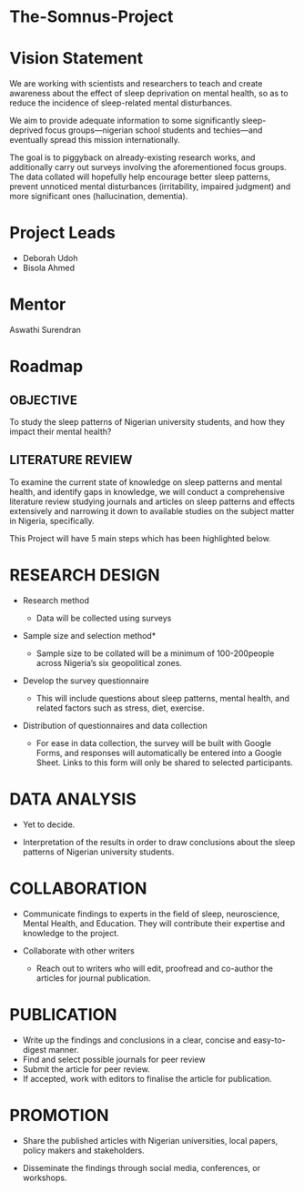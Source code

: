 # The-Somnus-Project

# Vision Statement
We are working with scientists and researchers to teach and create awareness about the effect of sleep deprivation on mental health, so as to reduce the incidence of sleep-related mental disturbances.

We aim to provide adequate information to some significantly sleep-deprived focus groups—nigerian school students and techies—and eventually spread this mission internationally.

The goal is to piggyback on already-existing research works, and additionally carry out surveys involving the aforementioned focus groups. The data collated will hopefully help encourage better sleep patterns, prevent unnoticed mental disturbances (irritability, impaired judgment) and more significant ones (hallucination, dementia).

# Project Leads
* Deborah Udoh
* Bisola Ahmed

# Mentor
Aswathi Surendran

# Roadmap

## OBJECTIVE
To study the sleep patterns of Nigerian university students, and how they impact their mental health?

## LITERATURE REVIEW
To examine the current state of knowledge on sleep patterns and mental health, and identify gaps in knowledge, we will conduct a comprehensive literature review studying journals and articles on sleep patterns and effects extensively and narrowing it down to available studies on the subject matter in Nigeria, specifically.

This Project will have 5 main steps which has been highlighted below.

#  RESEARCH DESIGN
 * Research method
     * Data will be collected using surveys

* Sample size and selection method*
    * Sample size to be collated will be a minimum of 100-200people across Nigeria’s six geopolitical zones.

 * Develop the survey questionnaire 
    * This will include questions about sleep patterns, mental health, and related factors such as stress, diet, exercise.

* Distribution of questionnaires and data collection
    * For ease in data collection, the survey will be built with Google Forms, and responses will automatically be entered into a Google Sheet. Links to this form will only be shared to selected participants.

# DATA ANALYSIS
* Yet to decide.

* Interpretation of the results in order to draw conclusions about the sleep patterns of Nigerian university students.

# COLLABORATION
* Communicate findings to experts in the field of sleep, neuroscience, Mental Health, and Education. They will contribute their expertise and knowledge to the project.

* Collaborate with other writers
    * Reach out to writers who will edit, proofread and co-author the articles for journal publication.


# PUBLICATION
* Write up the findings and conclusions in a clear, concise and easy-to-digest manner.
* Find and select possible journals for peer review
* Submit the article for peer review.
* If accepted, work with editors to finalise the article for publication.

# PROMOTION
* Share the published articles with Nigerian universities, local papers, policy makers and stakeholders.

* Disseminate the findings through social media, conferences, or workshops.



